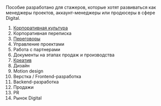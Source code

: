 Пособие разработано для стажеров, которые хотят развиваться как менеджеры проектов, аккаунт-менеджеры или продюсеры в сфере Digital.

1. [Корпоративная культура](CorporateCulture.md)
2. Корпоративная переписка
3. [Переговоры](Negotiations.md)
4. Управление проектами
5. Работа с партнерами
6. Документы на этапах продаж и производства
7. [Креатив](Creative.md)
8. Дизайн
9. Motion design
10. Верстка / Frontend-разработка
11. Backend-разработка
12. Продажи
13. PR
14. Рынок Digital
